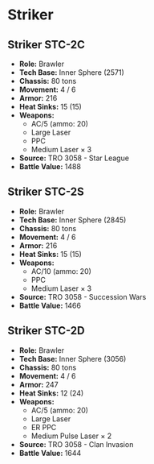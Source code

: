 # Striker
## Striker STC-2C
- **Role:** Brawler
- **Tech Base:** Inner Sphere (2571)
- **Chassis:** 80 tons
- **Movement:** 4 / 6
- **Armor:** 216
- **Heat Sinks:** 15 (15)
- **Weapons:**
  - AC/5 (ammo: 20)
  - Large Laser
  - PPC
  - Medium Laser × 3
- **Source:** TRO 3058 - Star League
- **Battle Value:** 1488

## Striker STC-2S
- **Role:** Brawler
- **Tech Base:** Inner Sphere (2845)
- **Chassis:** 80 tons
- **Movement:** 4 / 6
- **Armor:** 216
- **Heat Sinks:** 15 (15)
- **Weapons:**
  - AC/10 (ammo: 20)
  - PPC
  - Medium Laser × 3
- **Source:** TRO 3058 - Succession Wars
- **Battle Value:** 1466

## Striker STC-2D
- **Role:** Brawler
- **Tech Base:** Inner Sphere (3056)
- **Chassis:** 80 tons
- **Movement:** 4 / 6
- **Armor:** 247
- **Heat Sinks:** 12 (24)
- **Weapons:**
  - AC/5 (ammo: 20)
  - Large Laser
  - ER PPC
  - Medium Pulse Laser × 2
- **Source:** TRO 3058 - Clan Invasion
- **Battle Value:** 1644


